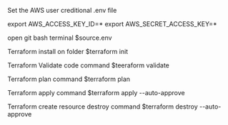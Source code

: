 Set the AWS user creditional .env file

export AWS_ACCESS_KEY_ID=*
export AWS_SECRET_ACCESS_KEY=*

open git bash terminal
$source.env

Terraform install on folder
$terraform init

Terraform Validate code command
$teeraform validate

Terraform plan command
$terraform plan

Terraform apply command
$terraform apply --auto-approve

Terraform create resource destroy command
$terraform destroy --auto-approve
